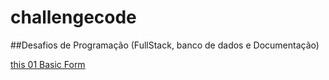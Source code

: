 # challengecode
##Desafios de Programação (FullStack, banco de dados e Documentação)


[this 01 Basic Form](/HTML/01HtmlChallenge_BasicForm.md)